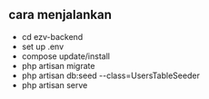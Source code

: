 ## cara menjalankan 

- cd ezv-backend 
- set up .env
- compose update/install
- php artisan migrate
- php artisan db:seed --class=UsersTableSeeder 
- php artisan serve